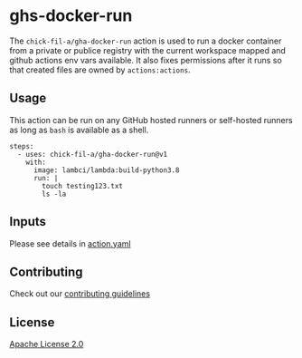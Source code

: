 # ghs-docker-run
The `chick-fil-a/gha-docker-run` action is used to run a docker container from a private or publice registry with the current workspace mapped and github actions env vars available. It also fixes permissions after it runs so that created files are owned by `actions:actions`.

## Usage

This action can be run on any GitHub hosted runners or self-hosted runners as long as `bash` is available as a shell.

```
steps:
  - uses: chick-fil-a/gha-docker-run@v1
    with: 
      image: lambci/lambda:build-python3.8
      run: |
        touch testing123.txt
        ls -la
```

## Inputs

Please see details in [action.yaml](action.yml)

## Contributing

Check out our [contributing guidelines](CONTRIBUTING.md)

## License

[Apache License 2.0](LICENSE)
